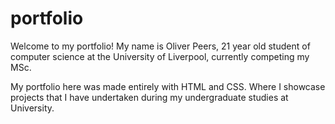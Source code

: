 # portfolio

Welcome to my portfolio! My name is Oliver Peers, 21 year old student of computer science at the University of Liverpool, currently competing my MSc.

My portfolio here was made entirely with HTML and CSS. Where I showcase projects that I have undertaken during my undergraduate studies at University.
